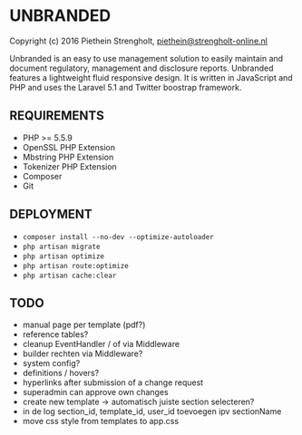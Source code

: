 UNBRANDED
=======
Copyright (c) 2016 Piethein Strengholt, piethein@strengholt-online.nl

Unbranded is an easy to use management solution to easily maintain and document regulatory, management and disclosure reports.
Unbranded features a lightweight fluid responsive design. It is written in JavaScript and PHP and uses the Laravel 5.1 and Twitter boostrap framework.

REQUIREMENTS
------------
* PHP >= 5.5.9
* OpenSSL PHP Extension
* Mbstring PHP Extension
* Tokenizer PHP Extension
* Composer
* Git

DEPLOYMENT
------------
* `composer install --no-dev --optimize-autoloader`
* `php artisan migrate`
* `php artisan optimize`
* `php artisan route:optimize`
* `php artisan cache:clear`


TODO
------------
* manual page per template (pdf?)
* reference tables?
* cleanup EventHandler / of via Middleware
* builder rechten via Middleware?
* system config?
* definitions / hovers?
* hyperlinks after submission of a change request
* superadmin can approve own changes
* create new template -> automatisch juiste section selecteren?
* in de log section_id, template_id, user_id toevoegen ipv sectionName
* move css style from templates to app.css
